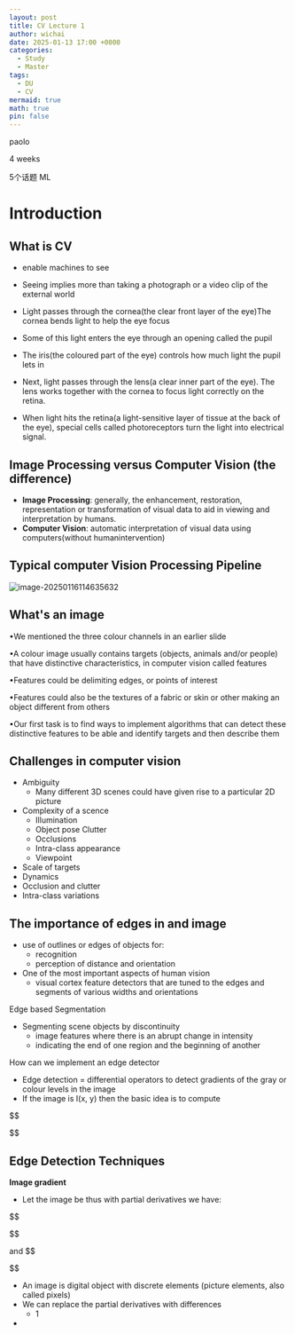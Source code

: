```yaml
---
layout: post
title: CV Lecture 1
author: wichai
date: 2025-01-13 17:00 +0000
categories:
  - Study
  - Master
tags:
  - DU
  - CV
mermaid: true
math: true
pin: false
---
```



paolo

4 weeks

5个话题 ML 

# Introduction



## What is CV

- enable machines to see
- Seeing implies more than taking a photograph or a video clip of the external world



- Light passes through the cornea(the clear front layer of the eye)The cornea bends light to help the eye focus
- Some of this light enters the eye through an opening called the pupil
- The iris(the coloured part of the eye) controls how much light the pupil lets in
- Next, light passes through the lens(a clear inner part of the eye). The lens works together with the cornea to focus light correctly on the retina.
- When light hits the retina(a light-sensitive layer of tissue at the back of the eye), special cells called photoreceptors turn the light into electrical signal.





## Image Processing versus Computer Vision (the difference)

- **Image Processing**: generally, the enhancement, restoration, representation or transformation of visual data to aid in viewing and interpretation by humans.
- **Computer Vision**: automatic interpretation of visual data using computers(without humanintervention)



## Typical computer Vision Processing Pipeline

![image-20250116114635632](https://wichaiblog-1316355194.cos.ap-hongkong.myqcloud.com/image-20250116114635632.png)



## What's an image

•We mentioned the three colour channels in an earlier slide

•A colour image usually contains targets (objects, animals and/or people) that have distinctive characteristics, in computer vision called features

•Features could be delimiting edges, or points of interest

•Features could also be the textures of a fabric or skin or other making an object different from others

•Our first task is to find ways to implement algorithms that can detect these distinctive features to be able and identify targets and then describe them 



## Challenges in computer vision

- Ambiguity
  - Many different 3D scenes could have given rise to a particular 2D picture
- Complexity of a scence
  - Illumination
  - Object pose Clutter
  - Occlusions
  - Intra-class appearance
  - Viewpoint
- Scale of targets
- Dynamics
- Occlusion and clutter
- Intra-class variations



## The importance of edges in and image

- use of outlines or edges of objects for:
  - recognition
  - perception of distance and orientation
- One of the most important aspects of human vision
  - visual cortex feature detectors that are tuned to the edges and segments of various widths and orientations



Edge based Segmentation

- Segmenting scene objects by discontinuity
  - image features where there is an abrupt change in intensity
  - indicating the end of one region and the beginning of another

How can we implement an edge detector

- Edge detection = differential operators to detect gradients of the gray or colour levels in the image
- If the image is I(x, y) then the basic idea is to compute

$$

$$



## Edge Detection Techniques

**Image gradient**

- Let the image be thus with partial derivatives we have:

$$

$$

and
$$

$$

- An image is digital object with discrete elements (picture elements, also called pixels)
- We can replace the partial derivatives with differences
  - 1
- 
